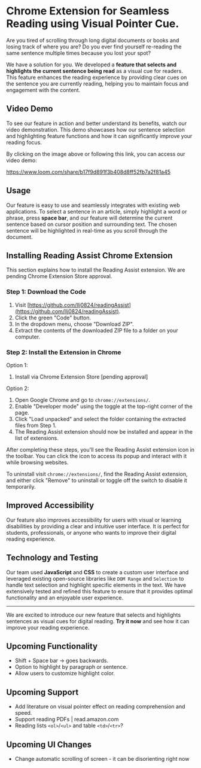 # Chrome Extension for Seamless Reading using Visual Pointer Cue.

Are you tired of scrolling through long digital documents or books and losing track of where you are? Do you ever find yourself re-reading the same sentence multiple times because you lost your spot?

We have a solution for you. We developed a **feature that selects and highlights the current sentence being read** as a visual cue for readers. This feature enhances the reading experience by providing clear cues on the sentence you are currently reading, helping you to maintain focus and engagement with the content.

## Video Demo


To see our feature in action and better understand its benefits, watch our video demonstration. This demo showcases how our sentence selection and highlighting feature functions and how it can significantly improve your reading focus.

By clicking on the image above or following this link, you can access our video demo: 

https://www.loom.com/share/b17f9d891f3b408d8ff52fb7a2f81a45

## Usage

Our feature is easy to use and seamlessly integrates with existing web applications. To select a sentence in an article, simply highlight a word or phrase, press **space bar**, and our feature will determine the current sentence based on cursor position and surrounding text. The chosen sentence will be highlighted in real-time as you scroll through the document.

## Installing Reading Assist Chrome Extension

This section explains how to install the Reading Assist extension. We are pending Chrome Extension Store approval.

### Step 1: Download the Code

1. Visit [https://github.com/llj0824/readingAssist](https://github.com/llj0824/readingAssist).
2. Click the green "Code" button.
3. In the dropdown menu, choose "Download ZIP".
4. Extract the contents of the downloaded ZIP file to a folder on your computer.

### Step 2: Install the Extension in Chrome

Option 1: 
1. Install via Chrome Extension Store [pending approval]

Option 2: 
1. Open Google Chrome and go to `chrome://extensions/`.
2. Enable "Developer mode" using the toggle at the top-right corner of the page.
3. Click "Load unpacked" and select the folder containing the extracted files from Step 1.
4. The Reading Assist extension should now be installed and appear in the list of extensions.

After completing these steps, you'll see the Reading Assist extension icon in the toolbar. You can click the icon to access its popup and interact with it while browsing websites.

To uninstall visit `chrome://extensions/`, find the Reading Assist extension, and either click "Remove" to uninstall or toggle off the switch to disable it temporarily.

## Improved Accessibility

Our feature also improves accessibility for users with visual or learning disabilities by providing a clear and intuitive user interface. It is perfect for students, professionals, or anyone who wants to improve their digital reading experience.

## Technology and Testing

Our team used **JavaScript** and **CSS** to create a custom user interface and leveraged existing open-source libraries like `DOM Range` and `Selection` to handle text selection and highlight specific elements in the text. We have extensively tested and refined this feature to ensure that it provides optimal functionality and an enjoyable user experience.

---

We are excited to introduce our new feature that selects and highlights sentences as visual cues for digital reading. **Try it now** and see how it can improve your reading experience.


## Upcoming Functionality
- Shift + Space bar -> goes backwards.
- Option to highlight by paragraph or sentence.
- Allow users to customize highlight color.

## Upcoming Support
- Add literature on visual pointer effect on reading comprehension and speed. 
- Support reading PDFs | read.amazon.com
- Reading lists `<ol>`/`<ul>` and table `<td>`/`<tr>`?

## Upcoming UI Changes
- Change automatic scrolling of screen - it can be disorienting right now
